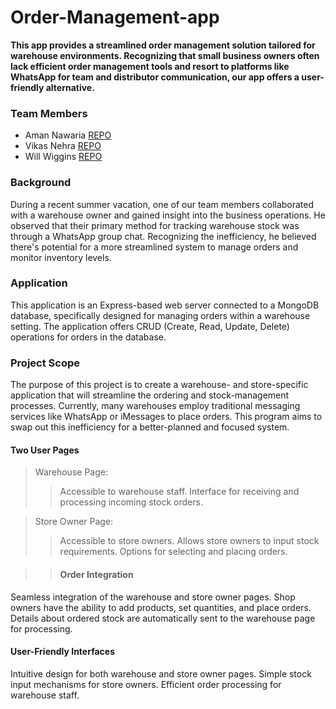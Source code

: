 # Order-Management-app
**This app provides a streamlined order management solution tailored for warehouse environments. Recognizing that small business owners often lack efficient order management tools and resort to platforms like WhatsApp for team and distributor communication, our app offers a user-friendly alternative.**

### Team Members
* Aman Nawaria [REPO](https://github.com/amannawaria12?tab=repositories)
* Vikas Nehra [REPO](https://github.com/VikAsNeHrA1?tab=repositories)
* Will Wiggins [REPO](https://github.com/mithrandiryeet?tab=repositories)

### Background
During a recent summer vacation, one of our team members collaborated with a warehouse owner and gained insight into the business operations. He observed that their primary method for tracking warehouse stock was through a WhatsApp group chat. Recognizing the inefficiency, he believed there's potential for a more streamlined system to manage orders and monitor inventory levels.

### Application
This application is an Express-based web server connected to a MongoDB database, specifically designed for managing orders within a warehouse setting. The application offers CRUD (Create, Read, Update, Delete) operations for orders in the database.

### Project Scope
The purpose of this project is to create a warehouse- and store-specific application that will streamline the ordering and stock-management processes. Currently, many warehouses employ traditional messaging services like WhatsApp or iMessages to place orders. This program aims to swap out this inefficiency for a better-planned and focused system.
 
 #### Two User Pages
  >Warehouse Page: 
  >>Accessible to warehouse staff. 
  >>Interface for receiving and processing incoming stock orders. 
     
  >Store Owner Page: 
  >>Accessible to store owners. 
  >>Allows store owners to input stock requirements. 
  >>Options for selecting and placing orders.

  >>#### Order Integration
   Seamless integration of the warehouse and store owner pages.
   Shop owners have the ability to add products, set quantities, and place orders.
   Details about ordered stock are automatically sent to the warehouse page for processing.

  #### User-Friendly Interfaces
   Intuitive design for both warehouse and store owner pages.
   Simple stock input mechanisms for store owners.
   Efficient order processing for warehouse staff.

  
